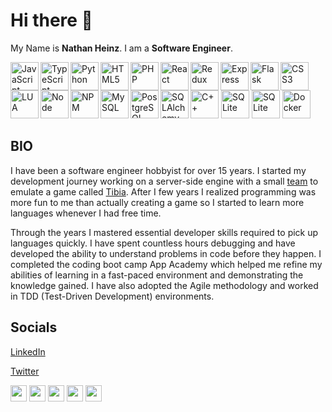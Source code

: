 # Hi there 👋
My Name is <b>Nathan Heinz</b>. I am a <b>Software Engineer</b>.

<img align="left" alt="JavaScript" width="45px" src="https://cdn.jsdelivr.net/gh/devicons/devicon/icons/javascript/javascript-original.svg" />
<img align="left" alt="TypeScript" width="45px" src="https://cdn.jsdelivr.net/gh/devicons/devicon/icons/typescript/typescript-original.svg" />
<img align="left" alt="Python" width="45px" src="https://cdn.jsdelivr.net/gh/devicons/devicon/icons/python/python-original.svg" />
<img align="left" alt="HTML5" width="45px" src="https://cdn.jsdelivr.net/gh/devicons/devicon/icons/html5/html5-original-wordmark.svg" />
<img align="left" alt="PHP" width="45px" src="https://cdn.jsdelivr.net/gh/devicons/devicon/icons/php/php-original.svg" />
<img alt="CSS3" width="45px" src="https://cdn.jsdelivr.net/gh/devicons/devicon/icons/css3/css3-original-wordmark.svg" />
<img align="left" alt="React" width="45px" src="https://cdn.jsdelivr.net/gh/devicons/devicon/icons/react/react-original-wordmark.svg" />
<img align="left" alt="Redux" width="45px" src="https://cdn.jsdelivr.net/gh/devicons/devicon/icons/redux/redux-original.svg" />
<img align="left" alt="Express" width="45px" src="https://cdn.jsdelivr.net/gh/devicons/devicon/icons/express/express-original-wordmark.svg" />
<img align="left" alt="Flask" width="45px" src="https://cdn.jsdelivr.net/gh/devicons/devicon/icons/flask/flask-original-wordmark.svg" />
<img align="left" alt="LUA" width="45px" src="https://cdn.jsdelivr.net/gh/devicons/devicon/icons/lua/lua-original-wordmark.svg" />
<img alt="C++" width="45px" src="https://cdn.jsdelivr.net/gh/devicons/devicon/icons/cplusplus/cplusplus-original.svg" />
<img align="left" alt="Node" width="45px" src="https://cdn.jsdelivr.net/gh/devicons/devicon/icons/nodejs/nodejs-original-wordmark.svg" />
<img align="left" alt="NPM" width="45px" src="https://cdn.jsdelivr.net/gh/devicons/devicon/icons/npm/npm-original-wordmark.svg" />
<img align="left" alt="MySQL" width="45px" src="https://cdn.jsdelivr.net/gh/devicons/devicon/icons/mysql/mysql-original-wordmark.svg" />
<img align="left" alt="PostgreSQL" width="45px" src="https://cdn.jsdelivr.net/gh/devicons/devicon/icons/postgresql/postgresql-original-wordmark.svg" />
<img align="left" alt="SQLAlchemy" width="45px" src="https://cdn.jsdelivr.net/gh/devicons/devicon/icons/sqlalchemy/sqlalchemy-original.svg" />
<img alt="SQLite" width="45px" src="https://cdn.jsdelivr.net/gh/devicons/devicon/icons/sqlite/sqlite-original-wordmark.svg" />
<img alt="SQLite" width="45px" src="https://cdn.jsdelivr.net/gh/devicons/devicon/icons/mongodb/mongodb-plain-wordmark.svg" />
<img alt="Docker" width="45px" src="https://cdn.jsdelivr.net/gh/devicons/devicon/icons/docker/docker-original-wordmark.svg" />

## BIO
I have been a software engineer hobbyist for over 15 years. I started my development journey working on a server-side engine with a small [team](https://github.com/otland/forgottenserver) to emulate a game called [Tibia](https://tibia.com). After I few years I realized programming was more fun to me than actually creating a game so I started to learn more languages whenever I had free time.

Through the years I mastered essential developer skills required to pick up languages quickly. I have spent countless hours debugging and have developed the ability to understand problems in code before they happen. I completed the coding boot camp App Academy which helped me refine my abilities of learning in a fast-paced environment and demonstrating the knowledge gained. I have also adopted the Agile methodology and worked in TDD (Test-Driven Development) environments.

## Socials
[LinkedIn](https://www.linkedin.com/in/nathan-heinz-5b3718231/)

[Twitter](https://twitter.com/NRH_Developer)


<img alt="" width="26px" src="" />
<img alt="" width="26px" src="" />
<img alt="" width="26px" src="" />
<img alt="" width="26px" src="" />
<img alt="" width="26px" src="" />
